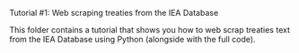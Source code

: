 Tutorial #1: Web scraping treaties from the IEA Database

This folder contains a tutorial that shows you how to web scrap treaties text from the IEA Database using Python (alongside with the full code).
